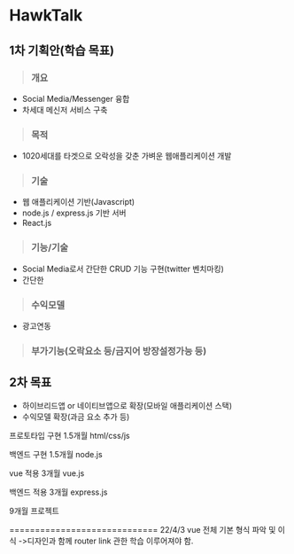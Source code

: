 # HawkTalk

## 1차 기획안(학습 목표)
> ### 개요
- Social Media/Messenger 융합
- 차세대 메신저 서비스 구축

> ### 목적
- 1020세대를 타겟으로 오락성을 갖춘 가벼운 웹애플리케이션 개발

> ### 기술
- 웹 애플리케이션 기반(Javascript)
- node.js / express.js 기반 서버
- React.js

> ### 기능/기술
- Social Media로서 간단한 CRUD 기능 구현(twitter 벤치마킹)
- 간단한 

> ### 수익모델
- 광고연동

> ### 부가기능(오락요소 등/금지어 방장설정가능 등)

## 2차 목표
- 하이브리드앱 or 네이티브앱으로 확장(모바일 애플리케이션 스택)
- 수익모델 확장(과금 요소 추가 등)



프로토타입 구현 1.5개월
html/css/js

백엔드 구현 1.5개월
node.js

vue 적용 3개월
vue.js

백엔드 적용 3개월
express.js

9개월 프로젝트

=============================
22/4/3
vue 전체 기본 형식 파악 및 이식
->디자인과 함께 router link 관한 학습 이루어져야 함.
